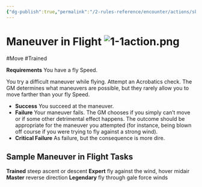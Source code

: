 ```yaml
---
{"dg-publish":true,"permalink":"/2-rules-reference/encounter/actions/skill-actions/maneuver-in-flight/"}
---
```


# Maneuver in Flight ![1-1action.png](/img/user/x.%20Assets/Formatting/Pf2e%20Icons/1-1action.png)
#Move #Trained

**Requirements** You have a fly Speed.

You try a difficult maneuver while flying. Attempt an Acrobatics check. The GM determines what maneuvers are possible, but they rarely allow you to move farther than your fly Speed.

- **Success** You succeed at the maneuver.
- **Failure** Your maneuver fails. The GM chooses if you simply can’t move or if some other detrimental effect happens. The outcome should be appropriate for the maneuver you attempted (for instance, being blown off course if you were trying to fly against a strong wind).
- **Critical Failure** As failure, but the consequence is more dire.

## Sample Maneuver in Flight Tasks

**Trained** steep ascent or descent
**Expert** fly against the wind, hover midair
**Master** reverse direction
**Legendary** fly through gale force winds